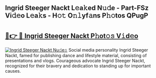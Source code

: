 ## Ingrid Steeger Nackt L𝚎a𝚔ed N𝚞𝚍e - Part-FSz Vi𝚍𝚎o L𝚎a𝚔s - H𝚘𝚝 O𝚗𝚕yf𝚊ns P𝚑𝚘tos QPugP

# <h2><a href="http://kf1zp4b.oniu.top/?m=Ingrid+Steeger+Nackt">🔗👉 🔴 Ingrid Steeger Nackt P𝚑ot𝚘𝚜 V𝚒d𝚎o</a></h2>

[![Ingrid Steeger Nackt Nu𝚍e𝚜](https://i.imgur.com/0qMVB7G.gif)](http://kf1zp4b.oniu.top/?m=Ingrid+Steeger+Nackt)
Social media personality Ingrid Steeger Nackt, famed for publishing dance and lifestyle material, consisting of presentations and vlogs. Courageous advocate Ingrid Steeger Nackt, recognized for their bravery and dedication to standing up for important causes.  
